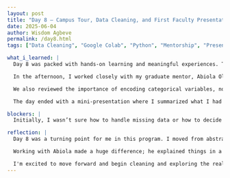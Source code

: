 ```yaml
---
layout: post
title: "Day 8 – Campus Tour, Data Cleaning, and First Faculty Presentation"
date: 2025-06-04
author: Wisdom Agbeve
permalink: /day8.html
tags: ["Data Cleaning", "Google Colab", "Python", "Mentorship", "Presentation", "Iris Dataset", "AI Research"]

what_i_learned: |
  Day 8 was packed with hands-on learning and meaningful experiences. The morning started with a tour of Morgan State University’s campus, which helped me better understand the environment I’m working in this summer. It was a nice break from the lab and gave us a sense of the community and academic spaces that support our work.

  In the afternoon, I worked closely with my graduate mentor, Abiola Olayinka Ajala, who helped me get started on the data preprocessing phase of my research. To build confidence, we used the Iris Dataset as a starting point. I learned how to load datasets into Google Colab, inspect the structure of the data, and identify issues like null values or incorrect data types. I used `df.info()`, `df.describe()`, and `df.isnull().sum()` to analyze the dataset and practiced handling missing values using methods like `dropna()` and `fillna()`.

  We also reviewed the importance of encoding categorical variables, normalizing numerical values, and selecting relevant features—skills that will be directly applicable when I start cleaning the actual FAA and NOAA datasets for my AI flight delay model.

  The day ended with a mini-presentation where I summarized what I had learned so far to my faculty mentor, Dr. Kofi Nyarko. Presenting in a research context, even briefly, was empowering—it helped me realize how much progress I’ve made in just over a week.

blockers: |
  Initially, I wasn’t sure how to handle missing data or how to decide which features were relevant. It was also my first time fully working within Google Colab for data cleaning, so getting used to the workflow took some time. I had a few syntax issues at first, but working with my mentor helped resolve them quickly.

reflection: |
  Day 8 was a turning point for me in this program. I moved from abstract concepts to actual data manipulation and preprocessing, which is a critical step in any machine learning project. I appreciated how approachable the Iris dataset was—it made it easier to understand the process without getting overwhelmed by messy real-world data.

  Working with Abiola made a huge difference; he explained things in a way that made it click, and I’m grateful to have a mentor who is patient and knowledgeable. The presentation with Dr. Kofi also gave me a sense of accountability and helped me see the importance of clearly communicating technical steps and progress.

  I'm excited to move forward and begin cleaning and exploring the real FAA and NOAA datasets for our AI-driven flight delay model. This day really reinforced that I’m not just learning tools—I’m developing as a researcher.
---
```

